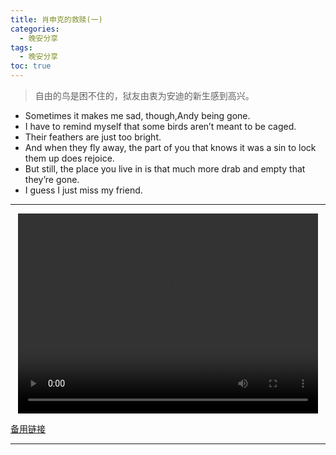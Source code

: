 ```yaml
---
title: 肖申克的救赎(一)
categories:
  - 晚安分享
tags:
  - 晚安分享
toc: true 
---
```


> 自由的鸟是困不住的，狱友由衷为安迪的新生感到高兴。

* Sometimes it makes me sad, though,Andy being gone. 
* I have to remind myself that some birds aren’t meant to be caged. 
* Their feathers are just too bright.
* And when they fly away, the part of you that knows it was a sin to lock them up does rejoice. 
* But still, the place you live in is that much more drab and empty that they’re gone. 
* I guess I just miss my friend.

---

<p style="text-align:center">
   <video width="480" height="320" controls>
       <source src="/video/11.mp4">
   </video>
</p>
 <p><a href="/video/11.mp4">备用链接</a></p>
 
---





